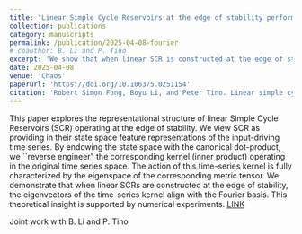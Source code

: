 ```yaml
---
title: "Linear Simple Cycle Reservoirs at the edge of stability perform Fourier decomposition of the input driving signals"
collection: publications
category: manuscripts
permalink: /publication/2025-04-08-fourier
# coauthor: B. Li and P. Tino
excerpt: 'We show that when linear SCR is constructed at the edge of stability, it implicitly represents the time series according Fourier signal decomposition. '
date: 2025-04-08
venue: 'Chaos'
paperurl: 'https://doi.org/10.1063/5.0251154'
citation: 'Robert Simon Fong, Boyu Li, and Peter Tino. Linear simple cycle reservoirs at the edge of stability perform fourier decomposition of the input driving signals. Chaos, 35(4):043109'
---
```


This paper explores the representational structure of linear Simple Cycle Reservoirs (SCR) operating at the edge of stability. We view SCR as providing in their state space feature representations of the input-driving time series. By endowing the state space with the canonical dot-product, we ``reverse engineer" the corresponding kernel (inner product) operating in the original time series space. The action of this time-series kernel is fully characterized by the eigenspace of the corresponding metric tensor. We demonstrate that when linear SCRs are constructed at the edge of stability, the eigenvectors of the time-series kernel align with the Fourier basis. This theoretical insight is supported by numerical experiments. [LINK](https://doi.org/10.1063/5.0251154)


Joint work with B. Li and P. Tino
